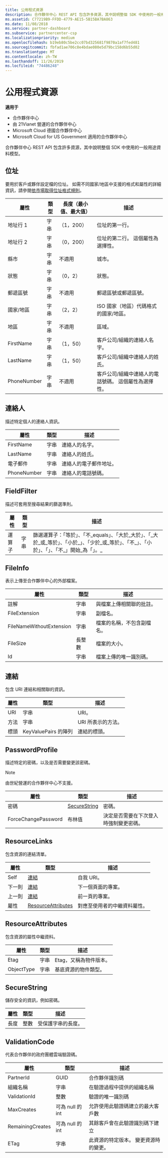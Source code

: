 ```yaml
---
title: 公用程式資源
description: 合作夥伴中心 REST API 包含許多資源，其中說明整個 SDK 中使用的一般用途資料模型。
ms.assetid: C77219B9-FFDD-4779-AE15-5B15BA7BA863
ms.date: 11/08/2018
ms.service: partner-dashboard
ms.subservice: partnercenter-csp
ms.localizationpriority: medium
ms.openlocfilehash: b19eb80c5be2cc07bd325681f9870a1af7fed481
ms.sourcegitcommit: fbfad1ae706c8e4bdae080e5d79bc158d6b55d02
ms.translationtype: MT
ms.contentlocale: zh-TW
ms.lasthandoff: 11/26/2019
ms.locfileid: "74486248"
---
```

# <a name="utility-resources"></a>公用程式資源


**適用于**

- 合作夥伴中心
- 由 21Vianet 營運的合作夥伴中心
- Microsoft Cloud 德國合作夥伴中心
- Microsoft Cloud for US Government 適用的合作夥伴中心

合作夥伴中心 REST API 包含許多資源，其中說明整個 SDK 中使用的一般用途資料模型。


## <a name="span-idaddressspan-idaddressaddress"></a><span id="address"/><span id="ADDRESS"/>位址

要用於客戶或夥伴設定檔的位址。 如需不同國家/地區中支援的格式和屬性的詳細資訊，請參閱[依市場取得位址格式規則](get-market-specific-validation-data.md)。

| 屬性     | 類型   | 長度（最小值、最大值） | 描述                                                                                      |
|--------------|--------|-------------------|--------------------------------------------------------------------------------------------------|
| 地址行 1 | 字串 | （1，200）          | 位址的第一行。                                                                   |
| 地址行 2 | 字串 | （0，200）          | 位址的第二行。 這個屬性為選擇性。                                       |
| 縣市         | 字串 | 不適用               | 城市。                                                                                        |
| 狀態        | 字串 | （0，2）            | 狀態。                                                                                       |
| 郵遞區號   | 字串 | 不適用               | 郵遞區號或郵遞區號。                                                                     |
| 國家/地區      | 字串 | （2，2）            | ISO 國家（地區）代碼格式的國家/地區。                                                   |
| 地區       | 字串 | 不適用               | 區域。                                                                                      |
| FirstName    | 字串 | （1，50）           | 客戶公司/組織的連絡人名字。                              |
| LastName     | 字串 | （1，50）           | 客戶公司/組織中連絡人的姓氏。                               |
| PhoneNumber  | 字串 | 不適用               | 客戶公司/組織中連絡人的電話號碼。 這個屬性為選擇性。 |
 

## <a name="span-idcontactspan-idcontactspan-idcontactcontact"></a><span id="Contact"/><span id="contact"/><span id="CONTACT"/>連絡人

描述特定個人的連絡人資訊。

| 屬性    | 類型   | 描述                  |
|-------------|--------|------------------------------|
| FirstName   | 字串 | 連絡人的名字。    |
| LastName    | 字串 | 連絡人的姓氏。     |
| 電子郵件       | 字串 | 連絡人的電子郵件地址。 |
| PhoneNumber | 字串 | 連絡人的電話號碼。  |
 

## <a name="span-idfieldfilterspan-idfieldfilterspan-idfieldfilterfieldfilter"></a><span id="FieldFilter"/><span id="fieldfilter"/><span id="FIELDFILTER"/>FieldFilter

描述可套用至搜尋結果的篩選準則。

| 屬性 | 類型   | 描述                                                                                                                                                                                        |
|----------|--------|----------------------------------------------------------------------------------------------------------------------------------------------------------------------------------------------------|
| 運算子 | 字串 | 篩選運算子：「等於」、「不\_equals」、「大於\_大於」、「\_大於\_或\_等於」、「小於\_」、「少於\_或\_等於」、「不\_」、「小於」、「」、「不\_」開始\_為「」。\_ |
 

## <a name="span-idfileinfospan-idfileinfospan-idfileinfofileinfo"></a><span id="FileInfo"/><span id="fileinfo"/><span id="FILEINFO"/>FileInfo

表示上傳至合作夥伴中心的外部檔案。

| 屬性                 | 類型   | 描述                                   |
|--------------------------|--------|-----------------------------------------------|
| 註解                  | 字串 | 與檔案上傳相關聯的批註。    |
| FileExtension            | 字串 | 副檔名。                           |
| FileNameWithoutExtension | 字串 | 檔案的名稱，不包含副檔名。 |
| FileSize                 | 長整數   | 檔案的大小。                         |
| Id                       | 字串 | 檔案上傳的唯一識別碼。            |
 

## <a name="span-idlinkspan-idlinkspan-idlinklink"></a><span id="Link"/><span id="link"/><span id="LINK"/>連結

包含 URI 連結和相關聯的資訊。

| 屬性 | 類型                   | 描述                        |
|----------|------------------------|------------------------------------|
| URI      | 字串                 | URI。                           |
| 方法   | 字串                 | URI 所表示的方法。 |
| 標頭  | KeyValuePairs 的陣列 | 連結的標頭。          |
 

## <a name="span-idpasswordprofilespan-idpasswordprofilespan-idpasswordprofilepasswordprofile"></a><span id="PasswordProfile"/><span id="passwordprofile"/><span id="PASSWORDPROFILE"/>PasswordProfile

描述特定的密碼，以及是否需要變更該密碼。

>[!NOTE]
>由世紀營運的合作夥伴中心不支援。

| 屬性            | 類型                          | 描述                                                            |
|---------------------|-------------------------------|------------------------------------------------------------------------|
| 密碼            | [SecureString](#securestring) | 密碼。                                                          |
| ForceChangePassword | 布林值                       | 決定是否需要在下次登入時強制變更密碼。 |
 

## <a name="span-idresourcelinksspan-idresourcelinksspan-idresourcelinksresourcelinks"></a><span id="ResourceLinks"/><span id="resourcelinks"/><span id="RESOURCELINKS"/>ResourceLinks

包含資源的連結清單。

| 屬性   | 類型                                      | 描述                                        |
|------------|-------------------------------------------|----------------------------------------------------|
| Self       | [連結](#link)                             | 自我 URI。                                      |
| 下一則       | [連結](#link)                             | 下一個頁面的專案。                            |
| 上一則   | [連結](#link)                             | 前一頁的專案。                        |
| 屬性 | [ResourceAttributes](#resourceattributes) | 對應至使用者的中繼資料屬性。 |
 

## <a name="span-idresourceattributesspan-idresourceattributesspan-idresourceattributesresourceattributes"></a><span id="ResourceAttributes"/><span id="resourceattributes"/><span id="RESOURCEATTRIBUTES"/>ResourceAttributes

包含資源的屬性中繼資料。

| 屬性   | 類型   | 描述                                 |
|------------|--------|---------------------------------------------|
| Etag       | 字串 | Etag，又稱為物件版本。 |
| ObjectType | 字串 | 基底資源的物件類型。    |
 

## <a name="span-idsecurestringspan-idsecurestringspan-idsecurestringsecurestring"></a><span id="SecureString"/><span id="securestring"/><span id="SECURESTRING"/>SecureString

儲存安全的資訊，例如密碼。

| 屬性 | 類型 | 描述                       |
|----------|------|-----------------------------------|
| 長度   | 整數  | 受保護字串的長度。 |


## <a name="span-idvalidationcodespan-idvalidationcodespan-idvalidationcodevalidationcode"></a><span id="ValidationCode"/><span id="validationcode"/><span id="VALIDATIONCODE"/>ValidationCode

代表合作夥伴的政府團體雲端驗證碼。

| 屬性         | 類型         | 描述                                                              |
|------------------|--------------|--------------------------------------------------------------------------|
| PartnerId        | GUID         | 合作夥伴識別碼                                                       |
| 組織名稱 | 字串       | 在驗證過程中提供的組織名稱             |
| ValidationId     | 整數          | 驗證的唯一識別碼                                       |
| MaxCreates       | 可為 null 的 int | 允許使用此驗證碼建立的最大客戶數    |
| RemainingCreates | 可為 null 的 int | 其餘客戶會在此驗證識別碼下建立                      |
| ETag             | 字串       | 此資源的特定版本。 變更資源時的變更。 |
